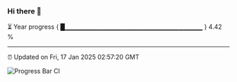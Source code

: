 ### Hi there 👋

⏳ Year progress { █▁▁▁▁▁▁▁▁▁▁▁▁▁▁▁▁▁▁▁▁▁▁▁▁▁▁▁▁▁ } 4.42 %

---

⏰ Updated on Fri, 17 Jan 2025 02:57:20 GMT

![Progress Bar CI](https://github.com/IshwaranRudhara/GIT-ACTION/workflows/Progress%20Bar%20CI/badge.svg)
